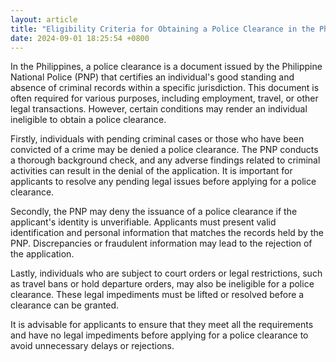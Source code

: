 ```yaml
---
layout: article
title: "Eligibility Criteria for Obtaining a Police Clearance in the Philippines"
date: 2024-09-01 18:25:54 +0800
---
```


<p>In the Philippines, a police clearance is a document issued by the Philippine National Police (PNP) that certifies an individual's good standing and absence of criminal records within a specific jurisdiction. This document is often required for various purposes, including employment, travel, or other legal transactions. However, certain conditions may render an individual ineligible to obtain a police clearance.</p><p>Firstly, individuals with pending criminal cases or those who have been convicted of a crime may be denied a police clearance. The PNP conducts a thorough background check, and any adverse findings related to criminal activities can result in the denial of the application. It is important for applicants to resolve any pending legal issues before applying for a police clearance.</p><p>Secondly, the PNP may deny the issuance of a police clearance if the applicant's identity is unverifiable. Applicants must present valid identification and personal information that matches the records held by the PNP. Discrepancies or fraudulent information may lead to the rejection of the application.</p><p>Lastly, individuals who are subject to court orders or legal restrictions, such as travel bans or hold departure orders, may also be ineligible for a police clearance. These legal impediments must be lifted or resolved before a clearance can be granted.</p><p>It is advisable for applicants to ensure that they meet all the requirements and have no legal impediments before applying for a police clearance to avoid unnecessary delays or rejections.</p>
